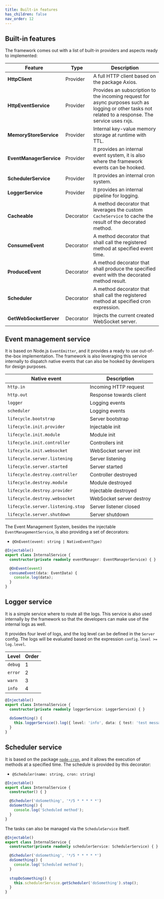 ```yaml
---
title: Built-in features
has_children: false
nav_order: 12
---
```


## Built-in features
The framework comes out with a list of built-in providers and aspects ready to implemented:

| Feature                 | Type      | Description                                                                                                                                          |
|-------------------------|-----------|------------------------------------------------------------------------------------------------------------------------------------------------------|
| **HttpClient**          | Provider  | A full HTTP client based on the package Axios.                                                                                                       | 
| **HttpEventService**    | Provider  | Provides an subscription to the incoming request for async purposes such as logging or other tasks not related to a response. The service uses rxjs. |
| **MemoryStoreService**  | Provider  | Internal key-value memory storage at runtime with TTL.                                                                                               |
| **EventManagerService** | Provider  | It provides an internal event system, it is also where the framework events can be hooked.                                                           |
| **SchedulerService**    | Provider  | It provides an internal cron system.                                                                                                                 |
| **LoggerService**       | Provider  | It provides an internal pipeline for logging.                                                                                                        |
| **Cacheable**           | Decorator | A method decorator that leverages the custom `CacheService` to cache the result of the decorated method.                                             |
| **ConsumeEvent**        | Decorator | A method decorator that shall call the registered method at specified event time.                                                                    |
| **ProduceEvent**        | Decorator | A method decorator that shall produce the specified event with the decorated method result.                                                          |
| **Scheduler**           | Decorator | A method decorator that shall call the registered method at specified cron expression.                                                               |
| **GetWebSocketServer**  | Decorator | Injects the current created WebSocket server.                                                                                                        |

## Event management service
It is based on Node.js `EventEmitter`, and it provides a ready to use out-of-the-box implementation.
The framework is also leveraging this service internally to dispatch native events that can also be hooked by developers for design purposes.

| Native event                      | Description              |
|-----------------------------------|--------------------------|
| `http.in`                         | Incoming HTTP request    |
| `http.out`                        | Response towards client  |
| `logger`                          | Logging events           |
| `scheduler`                       | Logging events           |
| `lifecycle.bootstrap`             | Server bootstrap         |
| `lifecycle.init.provider`         | Injectable init          |
| `lifecycle.init.module`           | Module init              |
| `lifecycle.init.controller`       | Controllers init         |
| `lifecycle.init.websocket`        | WebSocket server init    |
| `lifecycle.server.listening`      | Server listening         |
| `lifecycle.server.started`        | Server started           |
| `lifecycle.destroy.controller`    | Controller destroyed     |
| `lifecycle.destroy.module`        | Module destroyed         |
| `lifecycle.destroy.provider`      | Injectable destroyed     |
| `lifecycle.destroy.websocket`     | WebSocket server destroy |
| `lifecycle.server.listening.stop` | Server listener closed   |
| `lifecycle.server.shutdown`       | Server shutdown          |

The Event Management System, besides the injectable `EventManagementService`, is also providing a set of decorators:
- `@OnEvent(event: string | NativeEventType)`

```typescript
@Injectable()
export class InternalService {
  constructor(private readonly eventManager: EventManagerService) { }

  @OnEvent(event)
  consumeEvent(data: EventData) {
    console.log(data);
  }
}
```

## Logger service
It is a simple service where to route all the logs. This service is also used internally by the framework so that the developers
can make use of the internal logs as well.

It provides four level of logs, and the log level can be defined in the `Server` config.
The logs will be evaluated based on the expression `config.level >= log.level`.

| Level   | Order  |
|---------|--------|
| `debug` | 1      |
| `error` | 2      |
| `warn`  | 3      |
| `info`  | 4      |



```typescript
@Injectable()
export class InternalService {
  constructor(private readonly loggerService: LoggerService) { }
  
  doSomething() {
    this.loggerService().log({ level: 'info', data: { test: 'test message' } });
  }
}
```

## Scheduler service
It is based on the package [`node-cron`](https://www.npmjs.com/package/node-cron), and it allows the execution of methods at a specified time.
The schedule is provided by this decorator:
- `@Scheduler(name: string, cron: string)`

```typescript
@Injectable()
export class InternalService {
  constructor() { }

  @Scheduler('doSomething', '*/5 * * * * *')
  doSomething() {
    console.log('Scheduled method');
  }
}
```

The tasks can also be managed via the `ScheduleService` itself.
```typescript
@Injectable()
export class InternalService {
  constructor(private readonly schedulerService: SchedulerService) { }

  @Scheduler('doSomething', '*/5 * * * * *')
  doSomething() {
    console.log('Scheduled method');
  }
  
  stopDoSomething() {
    this.schedulerService.getScheduler('doSomething').stop();
  }
}
```

